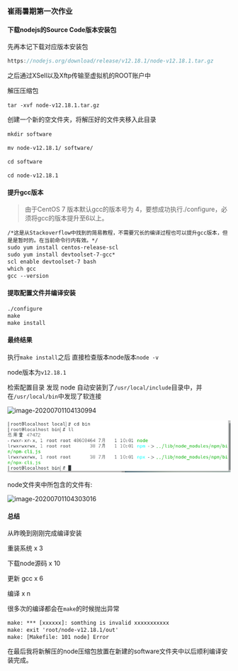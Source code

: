 ### 崔雨暑期第一次作业

#### 下载nodejs的Source Code版本安装包

先再本记下载对应版本安装包

```javascript
https://nodejs.org/download/release/v12.18.1/node-v12.18.1.tar.gz
```

之后通过XSell以及Xftp传输至虚拟机的ROOT账户中

解压压缩包

``tar -xvf node-v12.18.1.tar.gz``

创建一个新的空文件夹，将解压好的文件夹移入此目录

``mkdir software``

``mv node-v12.18.1/ software/``

``cd software``

``cd node-v12.18.1``

#### 提升gcc版本

> 由于CentOS 7 版本默认gcc的版本号为 4，要想成功执行./configure，必须将gcc的版本提升至6以上。

```Liunx
/*这是从Stackoverflow中找到的简易教程，不需要冗长的编译过程也可以提升gcc版本，但是是暂时的。在当前命令行内有效。*/
sudo yum install centos-release-scl
sudo yum install devtoolset-7-gcc*
scl enable devtoolset-7 bash
which gcc
gcc --version
```

#### 提取配置文件并编译安装

```Linux
./configure
make
make install
```

#### 最终结果

执行``make install``之后 直接检查版本node版本``node -v``

node版本为``v12.18.1``

检索配置目录 发现 node 自动安装到了``/usr/local/include``目录中，并在``/usr/local/bin``中发现了软连接

![image-20200701104130994](C:\Users\18198\AppData\Roaming\Typora\typora-user-images\image-20200701104130994.png)

![image-20200701110854016](崔雨暑期第一次作业.assets/image-20200701110854016.png)

node文件夹中所包含的文件有:

![image-20200701104303016](C:\Users\18198\AppData\Roaming\Typora\typora-user-images\image-20200701104303016.png)

#### 总结

从昨晚到刚刚完成编译安装

重装系统 x 3

下载node源码 x 10

更新 gcc x 6

编译 x n

很多次的编译都会在``make``的时候抛出异常

```Linux
make: *** [xxxxxx]: somthing is invalid xxxxxxxxxxx
make: exit 'root/node-v12.18.1/out'
make: [Makefile: 101 node] Error
```

在最后我将新解压的node压缩包放置在新建的software文件夹中以后顺利编译安装完成。